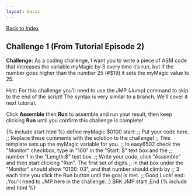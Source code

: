 ```yaml
---
layout: basic
---
```

[Back to Index](index.markdown)
<h2 id="challenge-001">Challenge 1 (From Tutorial Episode 2)</h2>

**Challenge:** As a coding challenge, I want you to write a piece of ASM code that increases the variable myMagic by 3 every time it’s run, but if the number goes higher than the number 25 (#$19) it sets the myMagic value to 25.

Hint: For this challenge you’ll need to use the JMP (Jump) command to skip to the end of the script! The syntax is very similar to a branch. We’ll cover it next tutorial.

Click **Assemble** then **Run** to assemble and run your result, then keep clicking **Run** until you confirm this challenge is complete!

{% include start.html %}
define myMagic $0100
start:
;; Put your code here.
;; Replace these comments with the solution to the challenge!
;; This template sets up the myMagic variable for you.
;; In easy6502 check the "Monitor" checkbox, type in "100" in the "Start: $" text box and the
;;                                                       number 1 in the "Length:$" text box.
;; Write your code, click "Assemble" and then start clicking "Run". The first set of digits
;; in that box under the "Monitor" should show "0100: 03", and that number should climb by
;; 3 each time you click the Run button until the goal is met.
;; Good Luck!
end: ;You'll need to JMP here in the challenge. :)
BRK
JMP start
;End
{% include end.html %}